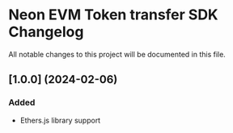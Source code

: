 # Neon EVM Token transfer SDK Changelog
All notable changes to this project will be documented in this file.

## [1.0.0] (2024-02-06)
### Added
* Ethers.js library support

